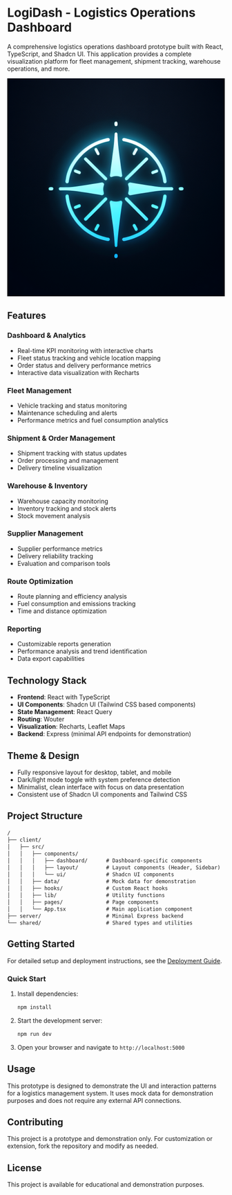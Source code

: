 # LogiDash - Logistics Operations Dashboard

A comprehensive logistics operations dashboard prototype built with React, TypeScript, and Shadcn UI. This application provides a complete visualization platform for fleet management, shipment tracking, warehouse operations, and more.

![LogiDash Preview](./generated-icon.png)

## Features

### Dashboard & Analytics
- Real-time KPI monitoring with interactive charts
- Fleet status tracking and vehicle location mapping
- Order status and delivery performance metrics
- Interactive data visualization with Recharts

### Fleet Management
- Vehicle tracking and status monitoring
- Maintenance scheduling and alerts
- Performance metrics and fuel consumption analytics

### Shipment & Order Management
- Shipment tracking with status updates
- Order processing and management
- Delivery timeline visualization

### Warehouse & Inventory
- Warehouse capacity monitoring
- Inventory tracking and stock alerts
- Stock movement analysis

### Supplier Management
- Supplier performance metrics
- Delivery reliability tracking
- Evaluation and comparison tools

### Route Optimization
- Route planning and efficiency analysis
- Fuel consumption and emissions tracking
- Time and distance optimization

### Reporting
- Customizable reports generation
- Performance analysis and trend identification
- Data export capabilities

## Technology Stack

- **Frontend**: React with TypeScript
- **UI Components**: Shadcn UI (Tailwind CSS based components)
- **State Management**: React Query
- **Routing**: Wouter
- **Visualization**: Recharts, Leaflet Maps
- **Backend**: Express (minimal API endpoints for demonstration)

## Theme & Design

- Fully responsive layout for desktop, tablet, and mobile
- Dark/light mode toggle with system preference detection
- Minimalist, clean interface with focus on data presentation
- Consistent use of Shadcn UI components and Tailwind CSS

## Project Structure

```
/
├── client/
│   ├── src/
│   │   ├── components/
│   │   │   ├── dashboard/      # Dashboard-specific components
│   │   │   ├── layout/         # Layout components (Header, Sidebar)
│   │   │   └── ui/             # Shadcn UI components
│   │   ├── data/               # Mock data for demonstration
│   │   ├── hooks/              # Custom React hooks
│   │   ├── lib/                # Utility functions
│   │   ├── pages/              # Page components
│   │   └── App.tsx             # Main application component
├── server/                     # Minimal Express backend
└── shared/                     # Shared types and utilities
```

## Getting Started

For detailed setup and deployment instructions, see the [Deployment Guide](./DEPLOYMENT.md).

### Quick Start

1. Install dependencies:
   ```bash
   npm install
   ```

2. Start the development server:
   ```bash
   npm run dev
   ```

3. Open your browser and navigate to `http://localhost:5000`

## Usage

This prototype is designed to demonstrate the UI and interaction patterns for a logistics management system. It uses mock data for demonstration purposes and does not require any external API connections.

## Contributing

This project is a prototype and demonstration only. For customization or extension, fork the repository and modify as needed.

## License

This project is available for educational and demonstration purposes.